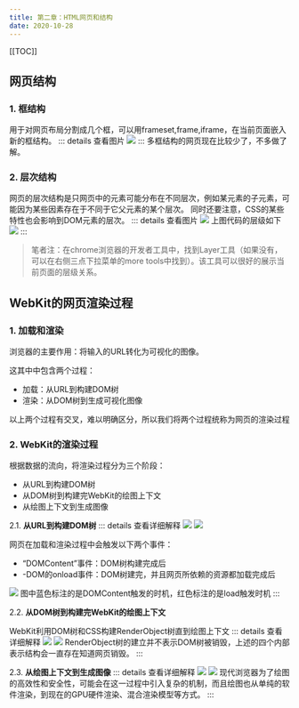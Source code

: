 ```yaml
---
title: 第二章：HTML网页和结构
date: 2020-10-28
---
```

[[TOC]]

## 网页结构

### 1. 框结构
   
   用于对网页布局分割成几个框，可以用frameset,frame,iframe，在当前页面嵌入新的框结构。
   ::: details 查看图片
   ![](https://p1-juejin.byteimg.com/tos-cn-i-k3u1fbpfcp/7e212077f5f2465a9755b915bed337fb~tplv-k3u1fbpfcp-watermark.image)
   :::
   多框结构的网页现在比较少了，不多做了解。


### 2. 层次结构
   
   网页的层次结构是只网页中的元素可能分布在不同层次，例如某元素的子元素，可能因为某些因素存在于不同于它父元素的某个层次。
   同时还要注意，CSS的某些特性也会影响到DOM元素的层次。
   ::: details 查看图片
   ![](https://p9-juejin.byteimg.com/tos-cn-i-k3u1fbpfcp/fa361038fc8b4a5081fca31d9127a916~tplv-k3u1fbpfcp-watermark.image)
   上图代码的层级如下
   ![](https://p1-juejin.byteimg.com/tos-cn-i-k3u1fbpfcp/ce0eef34e3564e03a1b9449e62e7153f~tplv-k3u1fbpfcp-watermark.image)
   :::
   >笔者注：在chrome浏览器的开发者工具中，找到Layer工具（如果没有，可以在右侧三点下拉菜单的more tools中找到）。该工具可以很好的展示当前页面的层级关系。


## WebKit的网页渲染过程

### 1. 加载和渲染
   
   浏览器的主要作用：将输入的URL转化为可视化的图像。

   这其中中包含两个过程：
   - 加载：从URL到构建DOM树
   - 渲染：从DOM树到生成可视化图像
  
   以上两个过程有交叉，难以明确区分，所以我们将两个过程统称为网页的渲染过程


### 2. WebKit的渲染过程
   
   根据数据的流向，将渲染过程分为三个阶段：
   - 从URL到构建DOM树
   - 从DOM树到构建完WebKit的绘图上下文
   - 从绘图上下文到生成图像
  
   2.1. **从URL到构建DOM树**
   ::: details 查看详细解释
   ![](https://p3-juejin.byteimg.com/tos-cn-i-k3u1fbpfcp/5378806ae95d489eb6daafc6e49d9a3e~tplv-k3u1fbpfcp-watermark.image)
   ![](https://p6-juejin.byteimg.com/tos-cn-i-k3u1fbpfcp/c02fa0c52d5a4efe91873539e0f710cd~tplv-k3u1fbpfcp-watermark.image)

   网页在加载和渲染过程中会触发以下两个事件：
   - “DOMContent”事件：DOM树构建完成后
   - -DOM的onload事件：DOM树建完，并且网页所依赖的资源都加载完成后
  
   ![](https://p9-juejin.byteimg.com/tos-cn-i-k3u1fbpfcp/654c98b4d2894d018bae83f136558734~tplv-k3u1fbpfcp-watermark.image)
   图中蓝色标注的是DOMContent触发的时机，红色标注的是load触发时机
   :::

   2.2. **从DOM树到构建完WebKit的绘图上下文**
   
   WebKit利用DOM树和CSS构建RenderObject树直到绘图上下文
   ::: details 查看详细解释
   ![](https://p9-juejin.byteimg.com/tos-cn-i-k3u1fbpfcp/8b907c28775c43cabda47b155179c382~tplv-k3u1fbpfcp-watermark.image)
   ![](https://p3-juejin.byteimg.com/tos-cn-i-k3u1fbpfcp/91ab57acfbd449e59495a8ec6ebedf3c~tplv-k3u1fbpfcp-watermark.image)
   RenderObject树的建立并不表示DOM树被销毁，上述的四个内部表示结构会一直存在知道网页销毁。
   :::

   2.3. **从绘图上下文到生成图像**
   ::: details 查看详细解释
   ![](https://p1-juejin.byteimg.com/tos-cn-i-k3u1fbpfcp/838a175a9c924fd8a5874fd683566fe1~tplv-k3u1fbpfcp-watermark.image)
   ![](https://p6-juejin.byteimg.com/tos-cn-i-k3u1fbpfcp/bdedd91cacd242a68bed0f3b67ac7f1a~tplv-k3u1fbpfcp-watermark.image)
   现代浏览器为了绘图的高效性和安全性，可能会在这一过程中引入复杂的机制，而且绘图也从单纯的软件渲染，到现在的GPU硬件渲染、混合渲染模型等方式。
   :::